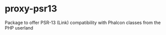 # proxy-psr13
Package to offer PSR-13 (Link) compatibility with Phalcon classes from the PHP userland
